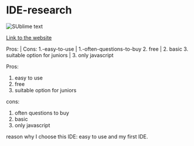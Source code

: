 # IDE-research


![SUblime text](https://static.techspot.com/images2/downloads/topdownload/2017/09/C9LqjoBXYAE-P6k.png)

[Link to the website](https://www.sublimetext.com/)

Pros: | Cons:
1.-easy-to-use | 1.-often-questions-to-buy
2. free | 2. basic
3. suitable option for juniors | 3. only javascript


Pros: 
1. easy to use
2. free
3. suitable option for juniors

cons:
1. often questions to buy
2. basic
3. only javascript

reason why I choose this IDE: easy to use and my first IDE.
